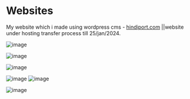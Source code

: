 # Websites
My website which i made using wordpress cms - [hindiport.com](https://hindiport.com/)
||website under hosting transfer process till 25/jan/2024.

![image](https://github.com/DemosByYash/Websites/assets/154538266/154c8292-1a4c-4f10-8774-0a4c2f19af76)

![image](https://github.com/DemosByYash/Websites/assets/154538266/79a22c73-73a2-4bdb-af05-145ef3801abb)

![image](https://github.com/DemosByYash/Websites/assets/154538266/5dd7f92d-eb92-49d6-bef6-bf38cac07c38)

![image](https://github.com/DemosByYash/Websites/assets/154538266/288d2059-f3d4-46ec-aa89-9b5ecdc72d7c)
![image](https://github.com/DemosByYash/Websites/assets/154538266/79ae256e-63a5-46e0-b92f-b0ace920cdd9)

![image](https://github.com/DemosByYash/Websites/assets/154538266/cc95302a-df84-48ba-b33c-abe1512b9cdf)
